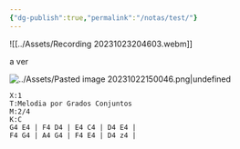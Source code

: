 ```yaml
---
{"dg-publish":true,"permalink":"/notas/test/"}
---
```



![[../Assets/Recording 20231023204603.webm]]

a ver 

![../Assets/Pasted image 20231022150046.png|undefined](/img/user/Assets/Pasted%20image%2020231022150046.png)

```music-abc
X:1
T:Melodia por Grados Conjuntos
M:2/4
K:C
G4 E4 | F4 D4 | E4 C4 | D4 E4 | 
F4 G4 | A4 G4 | F4 E4 | D4 z4 |
```

